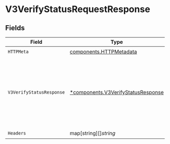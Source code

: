 # V3VerifyStatusRequestResponse


## Fields

| Field                                                                                                                           | Type                                                                                                                            | Required                                                                                                                        | Description                                                                                                                     | Example                                                                                                                         |
| ------------------------------------------------------------------------------------------------------------------------------- | ------------------------------------------------------------------------------------------------------------------------------- | ------------------------------------------------------------------------------------------------------------------------------- | ------------------------------------------------------------------------------------------------------------------------------- | ------------------------------------------------------------------------------------------------------------------------------- |
| `HTTPMeta`                                                                                                                      | [components.HTTPMetadata](../../models/components/httpmetadata.md)                                                              | :heavy_check_mark:                                                                                                              | N/A                                                                                                                             |                                                                                                                                 |
| `V3VerifyStatusResponse`                                                                                                        | [*components.V3VerifyStatusResponse](../../models/components/v3verifystatusresponse.md)                                         | :heavy_minus_sign:                                                                                                              | Successful Request                                                                                                              | {<br/>"identityId": "498ce2a7-a7c1-48aa-8bd3-77621f780919",<br/>"success": "true",<br/>"possessionResult": "true",<br/>"verifyResult": "true"<br/>} |
| `Headers`                                                                                                                       | map[string][]*string*                                                                                                           | :heavy_check_mark:                                                                                                              | N/A                                                                                                                             |                                                                                                                                 |